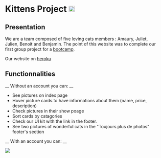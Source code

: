 # Kittens Project <img src="https://camo.githubusercontent.com/7111c55c0ce34f556c564bd9f569a5e2f9883e2b/68747470733a2f2f64657669636f6e732e6769746875622e696f2f64657669636f6e2f64657669636f6e2e6769742f69636f6e732f7261696c732f7261696c732d6f726967696e616c2d776f72646d61726b2e737667" alt="rails" width="20" height="20" data-canonical-src="https://devicons.github.io/devicon/devicon.git/icons/rails/rails-original-wordmark.svg" style="max-width:100%;">


## Presentation
We are a team composed of five loving cats members : Amaury, Juliet, Julien, Benoit and Benjamin. The point of this website was to complete our first group project for a [bootcamp](https://www.thehackingproject.org/).

Our website on [heroku](https://www.youtube.com/watch?v=dQw4w9WgXcQ)


## Functionnalities
__ Without an account you can: __
* See pictures on index page
* Hover picture cards to have informations about them (name, price, description)
* Check pictures in their show poage
* Sort cards by catagories
* Check our UI kit with the link in the footer.
* See two pictures of wonderful cats in the "Toujours plus de photos" footer's section  

__ With an account you can: __

<img src="https://media.tenor.com/images/bb33cc1eaafa266ac1092ecff7c1c85d/tenor.gif" >
